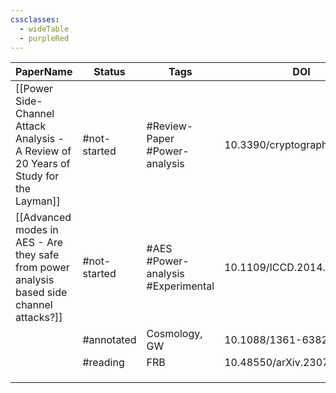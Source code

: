```yaml
---
cssclasses:
  - wideTable
  - purpleRed
---
```



| PaperName                                                                                 | Status       | Tags                               | DOI                         | Remarks                                                                           |
| ----------------------------------------------------------------------------------------- | ------------ | ---------------------------------- | --------------------------- | --------------------------------------------------------------------------------- |
| [[Power Side-Channel Attack Analysis - A Review of 20 Years of Study for the Layman]]     | #not-started | #Review-Paper #Power-analysis      | 10.3390/cryptography4020015 | Good overview of past research                                                    |
| [[Advanced modes in AES - Are they safe from power analysis based side channel attacks?]] | #not-started | #AES #Power-analysis #Experimental | 10.1109/ICCD.2014.6974678   | Looks to be most similar to what im doing - looks at effectiveness of the attacks |
|                                                                                           | #annotated   | Cosmology, GW                      | 10.1088/1361-6382/aac608    |                                                                                   |
|                                                                                           | #reading     | FRB                                | 10.48550/arXiv.2307.02303   |                                                                                   |
|                                                                                           |              |                                    |                             |                                                                                   |
|                                                                                           |              |                                    |                             |                                                                                   |
|                                                                                           |              |                                    |                             |                                                                                   |

  
  
